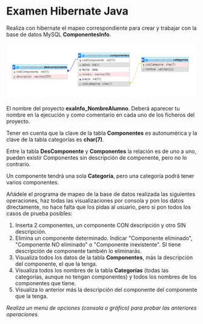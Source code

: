 # Examen Hibernate Java
Realiza con hibernate el mapeo correspondiente para crear y trabajar con la base de datos MySQL **ComponentesInfo**.

![](https://github.com/Ayoamaro/Examen_HibernateJava/blob/main/docs/images/diagrama.PNG?raw=true)

El nombre del proyecto **exaInfo_NombreAlumno**. Deberá aparecer tu nombre en la ejecución y como comentario en cada uno de los ficheros del proyecto.

Tener en cuenta que la clave de la tabla **Componentes** es autonumérica y la clave de la tabla categorías es **char(7)**.

Entre la tabla **DesComponente** y **Componentes** la relación es de uno a uno, pueden existir Componentes sin descripción de componente, pero no lo contrario.

Un componente tendrá una sola **Categoría**, pero una categoría podrá tener varios componentes.

Añádele el programa de mapeo de la base de datos realizada las siguientes operaciones, haz todas las visualizaciones por consola y pon los datos directamente, no hace falta que los pidas al usuario, pero si pon todos los casos de prueba posibles:

1. Inserta 2 componentes, un componente CON descripción y otro SIN descripción.
2. Elimina un componente determinado. Indicar "Componente eliminado", "Componente NO eliminado" o "Componente inexistente". SI tiene descripción de componente también lo eliminarás.
3. Visualiza todos los datos de la tabla **Componentes**, más la descripción del componente, el que la tenga.
4. Visualiza todos los nombres de la tabla **Categorías** (todas las categorías, aunque no tengan componentes) y todos los nombres de los componentes que tiene.
5. Visualiza lo anterior más la descripción del componente del componente que la tenga.

*Realiza un menú de opciones (consola o gráfico) para probar las anteriores operaciones.*